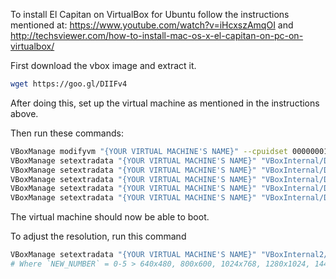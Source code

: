 To install El Capitan on VirtualBox for Ubuntu follow the instructions mentioned at: https://www.youtube.com/watch?v=iHcxszAmqOI and http://techsviewer.com/how-to-install-mac-os-x-el-capitan-on-pc-on-virtualbox/

First download the vbox image and extract it.

``` bash
wget https://goo.gl/DIIFv4
```

After doing this, set up the virtual machine as mentioned in the instructions above.

Then run these commands:
``` bash
VBoxManage modifyvm "{YOUR VIRTUAL MACHINE'S NAME}" --cpuidset 00000001 000306a9 04100800 7fbae3ff bfebfbff
VBoxManage setextradata "{YOUR VIRTUAL MACHINE'S NAME}" "VBoxInternal/Devices/efi/0/Config/DmiSystemProduct" "MacBookPro11,3"
VBoxManage setextradata "{YOUR VIRTUAL MACHINE'S NAME}" "VBoxInternal/Devices/efi/0/Config/DmiSystemVersion" "1.0"
VBoxManage setextradata "{YOUR VIRTUAL MACHINE'S NAME}" "VBoxInternal/Devices/efi/0/Config/DmiBoardProduct" "Iloveapple"
VBoxManage setextradata "{YOUR VIRTUAL MACHINE'S NAME}" "VBoxInternal/Devices/smc/0/Config/DeviceKey" "ourhardworkbythesewordsguardedpleasedontsteal(c)AppleComputerInc"
VBoxManage setextradata "{YOUR VIRTUAL MACHINE'S NAME}" "VBoxInternal/Devices/smc/0/Config/GetKeyFromRealSMC" 1
```

The virtual machine should now be able to boot.

To adjust the resolution, run this command
``` bash
VBoxManage setextradata "{YOUR VIRTUAL MACHINE'S NAME}" "VBoxInternal2/EfiGopMode" NEW_NUMBER
# Where `NEW_NUMBER` = 0-5 > 640x480, 800x600, 1024x768, 1280x1024, 1440x900, 1900x1200
```
